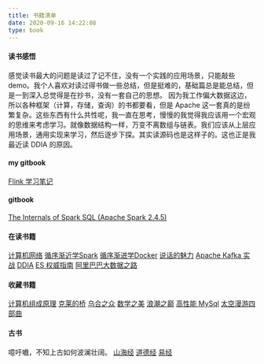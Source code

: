 ```yaml
---
title: 书籍清单
date: 2020-09-16 14:22:08
type: book
---
```

#### 读书感悟
感觉读书最大的问题是读过了记不住，没有一个实践的应用场景，只能敲些 demo。我个人喜欢对读过得书做一些总结，但是挺难的，基础篇总是能总结，但是一到深入总觉得是在抄书，没有一套自己的思想。
因为我工作偏大数据这边，所以各种框架（计算，存储，查询）的书都要看，但是 Apache 这一套真的是纷繁复杂。这些东西有什么共性呢，我一直在思考，慢慢的我觉得我应该用一个宏观的思维来考虑学习。就像数据结构一样，万变不离数组与链表。我们应该从上层应用场景，通用实现来学习，然后逐步下探。其实读源码也是这样子的。这也正是我最近读 DDIA 的原因。

#### my gitbook
[Flink 学习笔记](https://timemachine.icu/flink_learning_notes/)

#### gitbook
[The Internals of Spark SQL (Apache Spark 2.4.5)](https://jaceklaskowski.gitbooks.io/mastering-spark-sql/content/)

#### 在读书籍
[计算机网络](https://book.douban.com/subject/24740558/)
[循序渐近学Spark](https://book.douban.com/subject/27023175/)
[循序渐进学Docker](https://book.douban.com/subject/26957408/)
[说话的魅力](https://book.douban.com/subject/3988256/)
[Apache Kafka 实战](https://book.douban.com/subject/30221096/)
[DDIA](https://github.com/Vonng/ddia/blob/master)
[ES 权威指南]()
[阿里巴巴大数据之路]()

#### 收藏书籍
[计算机组成原理](https://book.douban.com/subject/2994636/)
[克莱的桥](https://book.douban.com/subject/35190339/)
[乌合之众](https://book.douban.com/subject/1012611/)
[数学之美](https://book.douban.com/subject/26163454/)
[浪潮之巅](https://book.douban.com/subject/6709783/)
[高性能 MySql](https://book.douban.com/subject/23008813/)
[太空漫游四部曲]()


#### 古书
噫吁嚱，不知上古如何波澜壮阔。
[山海经](https://book.douban.com/subject/34931159/)
[道德经](https://book.douban.com/subject/1009789/)
[易经](https://book.douban.com/subject/1317554/)

